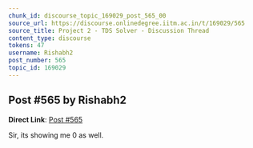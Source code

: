 ```yaml
---
chunk_id: discourse_topic_169029_post_565_00
source_url: https://discourse.onlinedegree.iitm.ac.in/t/169029/565
source_title: Project 2 - TDS Solver - Discussion Thread
content_type: discourse
tokens: 47
username: Rishabh2
post_number: 565
topic_id: 169029
---
```


## Post #565 by Rishabh2

**Direct Link**: [Post #565](https://discourse.onlinedegree.iitm.ac.in/t/169029/565)

Sir, its showing me 0 as well.
